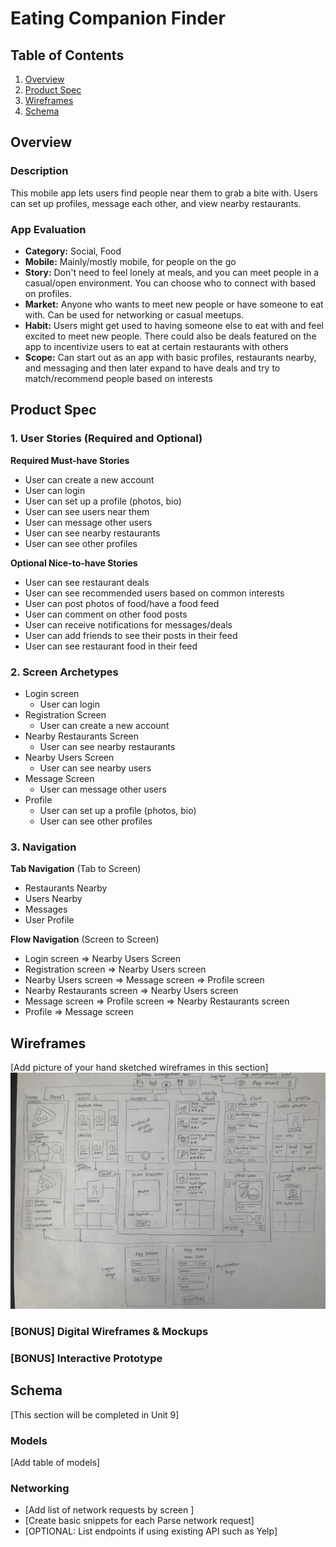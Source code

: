 # Eating Companion Finder

## Table of Contents
1. [Overview](#Overview)
1. [Product Spec](#Product-Spec)
1. [Wireframes](#Wireframes)
2. [Schema](#Schema)

## Overview
### Description
This mobile app lets users find people near them to grab a bite with. Users can set up profiles, message each other, and view nearby restaurants.

### App Evaluation
- **Category:** Social, Food
- **Mobile:** Mainly/mostly mobile, for people on the go
- **Story:** Don't need to feel lonely at meals, and you can meet people in a casual/open environment. You can choose who to connect with based on profiles.
- **Market:** Anyone who wants to meet new people or have someone to eat with. Can be used for networking or casual meetups.
- **Habit:** Users might get used to having someone else to eat with and feel excited to meet new people. There could also be deals featured on the app to incentivize users to eat at certain restaurants with others
- **Scope:** Can start out as an app with basic profiles, restaurants nearby, and messaging and then later expand to have deals and try to match/recommend people based on interests

## Product Spec

### 1. User Stories (Required and Optional)

**Required Must-have Stories**

* User can create a new account
* User can login
* User can set up a profile (photos, bio)
* User can see users near them
* User can message other users
* User can see nearby restaurants
* User can see other profiles

**Optional Nice-to-have Stories**

* User can see restaurant deals
* User can see recommended users based on common interests
* User can post photos of food/have a food feed
* User can comment on other food posts
* User can receive notifications for messages/deals
* User can add friends to see their posts in their feed
* User can see restaurant food in their feed

### 2. Screen Archetypes

* Login screen
    * User can login
* Registration Screen
    * User can create a new account
* Nearby Restaurants Screen
    * User can see nearby restaurants
* Nearby Users Screen
    * User can see nearby users
* Message Screen
    * User can message other users
* Profile
    * User can set up a profile (photos, bio)
    * User can see other profiles

### 3. Navigation

**Tab Navigation** (Tab to Screen)

* Restaurants Nearby
* Users Nearby
* Messages
* User Profile

**Flow Navigation** (Screen to Screen)

* Login screen
   => Nearby Users Screen
* Registration screen
   => Nearby Users screen
* Nearby Users screen
  => Message screen
  => Profile screen
* Nearby Restaurants screen
  => Nearby Users screen
* Message screen
  => Profile screen
  => Nearby Restaurants screen
* Profile
  => Message screen

## Wireframes
[Add picture of your hand sketched wireframes in this section]
<img src="wireframe.jpg" width=600>

### [BONUS] Digital Wireframes & Mockups

### [BONUS] Interactive Prototype

## Schema 
[This section will be completed in Unit 9]
### Models
[Add table of models]
### Networking
- [Add list of network requests by screen ]
- [Create basic snippets for each Parse network request]
- [OPTIONAL: List endpoints if using existing API such as Yelp]

